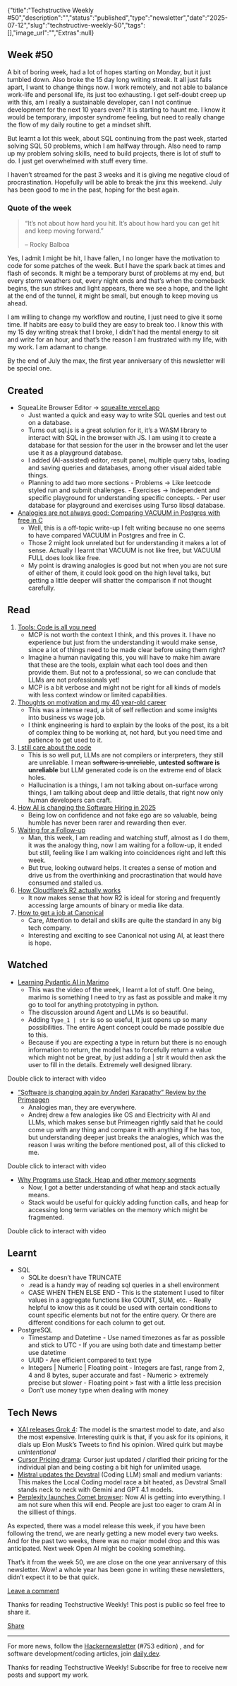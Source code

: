 {"title":"Techstructive Weekly #50","description":"","status":"published","type":"newsletter","date":"2025-07-12","slug":"techstructive-weekly-50","tags":[],"image_url":"","Extras":null}


## Week #50

A bit of boring week, had a lot of hopes starting on Monday, but it just tumbled down. Also broke the 15 day long writing streak. It all just falls apart, I want to change things now. I work remotely, and not able to balance work-life and personal life, its just too exhausting. I get self-doubt creep up with this, am I really a sustainable developer, can I not continue development for the next 10 years even? It is starting to haunt me. I know it would be temporary, imposter syndrome feeling, but need to really change the flow of my daily routine to get a mindset shift.

But learnt a lot this week, about SQL continuing from the past week, started solving SQL 50 problems, which I am halfway through. Also need to ramp up my problem solving skills, need to build projects, there is lot of stuff to do. I just get overwhelmed with stuff every time.

I haven’t streamed for the past 3 weeks and it is giving me negative cloud of procrastination. Hopefully will be able to break the jinx this weekend. July has been good to me in the past, hoping for the best again.

### Quote of the week

> “It’s not about how hard you hit. It’s about how hard you can get hit and keep moving forward.”
> 
> – Rocky Balboa

Yes, I admit I might be hit, I have fallen, I no longer have the motivation to code for some patches of the week. But I have the spark back at times and flash of seconds. It might be a temporary burst of problems at my end, but every storm weathers out, every night ends and that’s when the comeback begins, the sun strikes and light appears, there we see a hope, and the light at the end of the tunnel, it might be small, but enough to keep moving us ahead.

I am willing to change my workflow and routine, I just need to give it some time. If habits are easy to build they are easy to break too. I know this with my 15 day writing streak that I broke, I didn’t had the mental energy to sit and write for an hour, and that’s the reason I am frustrated with my life, with my work. I am adamant to change.

By the end of July the max, the first year anniversary of this newsletter will be special one.

## Created

- SqueaLite Browser Editor → [squealite.vercel.app](https://squealite.vercel.app/)
    - Just wanted a quick and easy way to write SQL queries and test out on a database.
    - Turns out sql.js is a great solution for it, it’s a WASM library to interact with SQL in the browser with JS. I am using it to create a database for that session for the user in the browser and let the user use it as a playground database.
    - I added (AI-assisted) editor, result panel, multiple query tabs, loading and saving queries and databases, among other visual aided table things.
    - Planning to add two more sections
          - Problems → Like leetcode styled run and submit challenges.
          - Exercises → Independent and specific playground for understanding specific concepts.
          - Per user database for playground and exercises using Turso libsql database.
- [Analogies are not always good: Comparing VACUUM in Postgres with free in C](https://substack.com/home/post/p-167661543)
    - Well, this is a off-topic write-up I felt writing because no one seems to have compared VACUUM in Postgres and free in C.
    - Those 2 might look unrelated but for understanding it makes a lot of sense. Actually I learnt that VACUUM is not like free, but VACUUM FULL does look like free.
    - My point is drawing analogies is good but not when you are not sure of either of them, it could look good on the high level talks, but getting a little deeper will shatter the comparison if not thought carefully.

## Read

1. [Tools: Code is all you need](https://lucumr.pocoo.org/2025/7/3/tools/)
    - MCP is not worth the context I think, and this proves it. I have no experience but just from the understanding it would make sense, since a lot of things need to be made clear before using them right?
    - Imagine a human navigating this, you will have to make him aware that these are the tools, explain what each tool does and then provide them. But not to a professional, so we can conclude that LLMs are not professionals yet!
    - MCP is a bit verbose and might not be right for all kinds of models with less context window or limited capabilities.
2. [Thoughts on motivation and my 40 year-old career](https://charity.wtf/2025/07/09/thoughts-on-motivation-and-my-40-year-career/)
    - This was a intense read, a bit of self reflection and some insights into business vs wage job.
    - I think engineering is hard to explain by the looks of the post, its a bit of complex thing to be working at, not hard, but you need time and patience to get used to it.
3. [I still care about the code](https://martinfowler.com/articles/exploring-gen-ai/i-still-care-about-the-code.html)
    - This is so well put, LLMs are not compilers or interpreters, they still are unreliable. I mean ~~software is unreliable~~, **untested software is unreliable** but LLM generated code is on the extreme end of black holes.
    - Hallucination is a things, I am not talking about on-surface wrong things, I am talking about deep and little details, that right now only human developers can craft.
4. [How AI is changing the Software Hiring in 2025](https://www.finalroundai.com/blog/software-developer-skills-ctos-want-in-2025)
    - Being low on confidence and not fake ego are so valuable, being humble has never been rarer and rewarding then ever.
5. [Waiting for a Follow-up](https://theweeklydbrief.beehiiv.com/p/waiting-on-a-follow-up-here-s-what-i-do-96fc6d7b522603e6)
    - Man, this week, I am reading and watching stuff, almost as I do them, it was the analogy thing, now I am waiting for a follow-up, it ended but still, feeling like I am walking into coincidences right and left this week.
    - But true, looking outward helps. It creates a sense of motion and drive us from the overthinking and procrastination that would have consumed and stalled us.
6. [How Cloudflare’s R2 actually works](https://developers.cloudflare.com/r2/how-r2-works/)
    - It now makes sense that how R2 is ideal for storing and frequently accessing large amounts of binary or media like data.
7. [How to get a job at Canonical](https://ubuntu.com/blog/how-to-get-a-job-at-canonical)
    - Care, Attention to detail and skills are quite the standard in any big tech company.
    - Interesting and exciting to see Canonical not using AI, at least there is hope.

## Watched

- [Learning Pydantic AI in Marimo](https://www.youtube.com/live/ujQjqqBka-8?si=SDf9b7waWu30c5yR)
    - This was the video of the week, I learnt a lot of stuff. One being, marimo is something I need to try as fast as possible and make it my go to tool for anything prototyping in python.
    - The discussion around Agent and LLMs is so beautiful.
    - Adding `Type_1 | str` is so so useful, It just opens up so many possibilities. The entire Agent concept could be made possible due to this.
    - Because if you are expecting a type in return but there is no enough information to return, the model has to forcefully return a value which might not be great, by just adding a | str it would then ask the user to fill in the details. Extremely well designed library.

Double click to interact with video
- [“Software is changing again by Anderj Karapathy” Review by the Primeagen](https://youtu.be/vDWaKVmqznQ?si=fiu9XxFxCBN8n92K)
    - Analogies man, they are everywhere.
    - Andrej drew a few analogies like OS and Electricity with AI and LLMs, which makes sense but Primeagen rightly said that he could come up with any thing and compare it with anything if he has too, but understanding deeper just breaks the analogies, which was the reason I was writing the before mentioned post, all of this clicked to me.

Double click to interact with video
- [Why Programs use Stack, Heap and other memory segments](https://youtu.be/EXIxAPITb7U?si=WenZsZqxtafWFBVG)
    - Now, I got a better understanding of what heap and stack actually means.
    - Stack would be useful for quickly adding function calls, and heap for accessing long term variables on the memory which might be fragmented.

Double click to interact with video

## Learnt

- SQL
    - SQLite doesn’t have TRUNCATE
    - .read is a handy way of reading sql queries in a shell environment
    - CASE WHEN <CONDITION> THEN <value> ELSE <value> END
          - This is the statement I used to filter values in a aggregate functions like COUNT, SUM, etc.
          - Really helpful to know this as it could be used with certain conditions to count specific elements but not for the entire query. Or there are different conditions for each column to get out.
- PostgreSQL
    - Timestamp and Datetime
          - Use named timezones as far as possible and stick to UTC
          - If you are using both date and timestamp better use datetime
    - UUID
          - Are efficient compared to text type
    - Integers | Numeric | Floating point
          - Integers are fast, range from 2, 4 and 8 bytes, super accurate and fast
          - Numeric > extremely precise but slower
          - Floating point > fast with a little less precision
    - Don’t use money type when dealing with money

## Tech News

- [XAI releases Grok 4](https://docs.x.ai/docs/models/grok-4-0709): The model is the smartest model to date, and also the most expensive. Interesting quirk is that, if you ask for its opinions, it dials up Elon Musk’s Tweets to find his opinion. Wired quirk but maybe *unintentional*
- [Cursor Pricing drama](https://techcrunch.com/2025/07/07/cursor-apologizes-for-unclear-pricing-changes-that-upset-users/): Cursor just updated / clarified their pricing for the individual plan and being costing a bit high for unlimited usage.
- [Mistral updates the Devstral](https://mistral.ai/news/devstral-2507) (Coding LLM) small and medium variants: This makes the Local Coding model race a bit heated, as Devstral Small stands neck to neck with Gemini and GPT 4.1 models.
- [Perplexity launches Comet browser](https://comet.perplexity.ai/): Now AI is getting into everything. I am not sure when this will end. People are just too eager to cram AI in the silliest of things.

As expected, there was a model release this week, if you have been following the trend, we are nearly getting a new model every two weeks. And for the past two weeks, there was no major model drop and this was anticipated. Next week Open AI might be cooking something.

That’s it from the week 50, we are close on the one year anniversary of this newsletter. Wow! a whole year has been gone in writing these newsletters, didn’t expect it to be that quick.

[Leave a comment](%%half_magic_comments_url%%)

Thanks for reading Techstructive Weekly! This post is public so feel free to share it.

[Share](%%share_url%%)

---

For more news, follow the [Hackernewsletter](https://buttondown.com/hacker-newsletter/archive/hacker-newsletter-753) (#753 edition) , and for software development/coding articles, join [daily.dev](http://daily.dev/).

Thanks for reading Techstructive Weekly! Subscribe for free to receive new posts and support my work.
